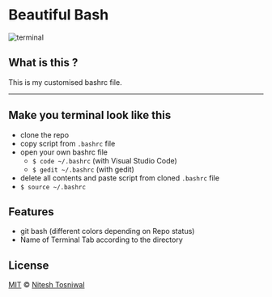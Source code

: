 # Beautiful Bash

![terminal](https://user-images.githubusercontent.com/35661486/61974055-3dd0df00-b003-11e9-8e26-281704672cbe.png)

## What is this ?

This is my customised bashrc file.

___

## Make you terminal look like this

* clone the repo
* copy script from `.bashrc` file
* open your own bashrc file
  * `$ code ~/.bashrc` (with Visual Studio Code)
  * `$ gedit ~/.bashrc` (with gedit)
* delete all contents and paste script from cloned `.bashrc` file
* `$ source ~/.bashrc`

## Features

* git bash (different colors depending on Repo status)
* Name of Terminal Tab according to the directory

## License

[MIT](https://opensource.org/licenses/MIT) © [Nitesh Tosniwal](https://github.com/sudonitesh/)
